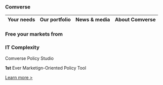 ### Comverse 
| Your needs | Our portfolio | News & media | About Comverse |
|---|---|---|---|

### **Free** your markets from
### IT **Complexity**

Comverse Policy Studio

**1st** Ever Marketign-Oriented Policy Tool

[Learn more >](http://www.google.com)

 

